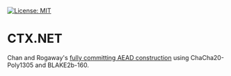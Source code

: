 [![License: MIT](https://img.shields.io/badge/License-MIT-blue.svg)](https://github.com/samuel-lucas6/CTX.NET/blob/main/LICENSE)

# CTX.NET

Chan and Rogaway's [fully committing AEAD construction](https://eprint.iacr.org/2022/1260) using ChaCha20-Poly1305 and BLAKE2b-160.
